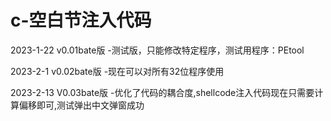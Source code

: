 # c-空白节注入代码
  2023-1-22 v0.01bate版
-测试版，只能修改特定程序，测试用程序：PEtool

  2023-2-1 v0.02bate版
-现在可以对所有32位程序使用

  2023-2-13 V0.03bate版
-优化了代码的耦合度,shellcode注入代码现在只需要计算偏移即可,测试弹出中文弹窗成功
